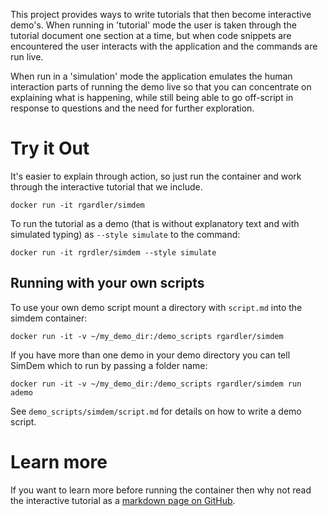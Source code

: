 This project provides ways to write tutorials that then become
interactive demo's. When running in 'tutorial' mode the user is taken
through the tutorial document one section at a time, but when code
snippets are encountered the user interacts with the application and
the commands are run live.

When run in a 'simulation' mode the application emulates the human
interaction parts of running the demo live so that you can concentrate
on explaining what is happening, while still being able to go
off-script in response to questions and the need for further
exploration.

# Try it Out

It's easier to explain through action, so just run the container and
work through the interactive tutorial that we include.

```
docker run -it rgardler/simdem
```

To run the tutorial as a demo (that is without explanatory text and
with simulated typing) as `--style simulate` to the command:

```
docker run -it rgrdler/simdem --style simulate
```

## Running with your own scripts

To use your own demo script mount a directory with `script.md` into
the simdem container:

```
docker run -it -v ~/my_demo_dir:/demo_scripts rgardler/simdem
```

If you have more than one demo in your demo directory you can tell
SimDem which to run by passing a folder name:

```
docker run -it -v ~/my_demo_dir:/demo_scripts rgardler/simdem run ademo
```

See `demo_scripts/simdem/script.md` for details on how to write a demo
script.

# Learn more

If you want to learn more before running the container then why not read the interactive tutorial as a [markdown page on GitHub](https://github.com/rgardler/simdem/blob/master/demo_scripts/simdem/script.md).
